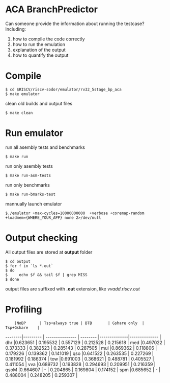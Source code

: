 # ACA BranchPredictor

Can someone provide the information about running the testcase?
Including:

1. how to compile the code correctly
2. how to run the emulation
3. explanation of the output
4. how to quantify the output

# Compile

    $ cd $RISCV/riscv-sodor/emulator/rv32_5stage_bp_aca
    $ make emulator

clean old builds and output files

    $ make clean

# Run emulator

run all asembly tests and benchmarks

    $ make run

run only asembly tests

    $ make run-asm-tests

run only benchmarks

    $ make run-bmarks-test

mannually launch emulator 

    $./emulator +max-cycles=10000000000  +verbose +coremap-random +loadmem={WHERE_YOUR_APP} none 2>/dev/null

# Output checking

All output files are stored at **output** folder

    $ cd output
    $ for f in `ls *.out`
    $ do
    $     echo $f && tail $f | grep MISS
    $ done

output files are suffixed with **.out** extension, like *vvadd.riscv.out*

# Profiling

        |NoBP      | Tsp+always true | BTB       | Gshare only  | Tsp+Gshare    | 
--------|--------- | --------------- | --------  |--------------|-------------- |
dhr     |0.623651  | 0.195532        | 0.557129  | 0.212528     |  0.215618     | 
med     |0.497022  | 0.373333        | 0.382523  | 0.285143     |  0.287505     | 
mul     |0.869362  | 0.118806        | 0.179226  | 0.139362     |  0.141019     | 
qso     |0.641522  | 0.263535        | 0.227269  | 0.181992     |  0.186374     | 
tow     |0.691003  | 0.368621        | 0.488781  | 0.405527     |  0.411054     | 
vva     |0.689732  | 0.193828        | 0.294693  | 0.209951     |  0.216359     | 
qsoM	|0.664607  |	-	         | 0.204865	 | 0.169804     |  0.174152     | 
spm	    |0.685652  | 	-	         | 0.488004	 | 0.248205     |  0.259307     |       
